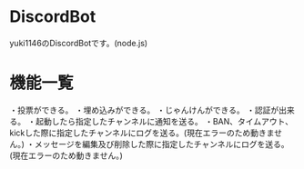 # DiscordBot
yuki1146のDiscordBotです。(node.js)
# 機能一覧
・投票ができる。
・埋め込みができる。
・じゃんけんができる。
・認証が出来る。
・起動したら指定したチャンネルに通知を送る。
・BAN、タイムアウト、kickした際に指定したチャンネルにログを送る。(現在エラーのため動きません。)
・メッセージを編集及び削除した際に指定したチャンネルにログを送る。(現在エラーのため動きません。)
